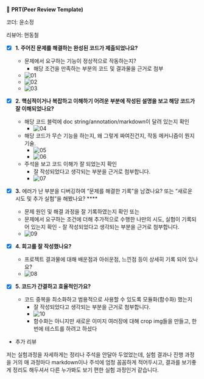 🔑 **PRT(Peer Review Template)**

코더: 윤소정

리뷰어: 현동철

- [x] **1. 주어진 문제를 해결하는 완성된 코드가 제출되었나요?**

  - 문제에서 요구하는 기능이 정상적으로 작동하는지?
    - 해당 조건을 만족하는 부분의 코드 및 결과물을 근거로 첨부
  - ![01](https://github.com/soysoj/OCR/prt_review/01.png)
  - ![02](https://github.com/soysoj/OCR/prt_review/02.png)
  - ![03](https://github.com/soysoj/OCR/prt_review/03.png)

- [x] **2. 핵심적이거나 복잡하고 이해하기 어려운 부분에 작성된 설명을 보고 해당 코드가 잘 이해되었나요?**

  - 해당 코드 블럭에 doc string/annotation/markdown이 달려 있는지 확인
    - ![04](https://github.com/soysoj/OCR/prt_review/04.png)
  - 해당 코드가 무슨 기능을 하는지, 왜 그렇게 짜여진건지, 작동 메커니즘이 뭔지 기술.
    - ![05](https://github.com/soysoj/OCR/prt_review/05.png)
    - ![06](https://github.com/soysoj/OCR/prt_review/06.png)
  - 주석을 보고 코드 이해가 잘 되었는지 확인
    - 잘 작성되었다고 생각되는 부분을 근거로 첨부합니다.
    - ![07](https://github.com/soysoj/OCR/prt_review/07.png)

- [x] **3.** 에러가 난 부분을 디버깅하여 “문제를 해결한 기록”을 남겼나요? 또는
      “새로운 시도 및 추가 실험”을 해봤나요? \*\*\*\*

  - 문제 원인 및 해결 과정을 잘 기록하였는지 확인 또는
  - 문제에서 요구하는 조건에 더해 추가적으로 수행한 나만의 시도,
    실험이 기록되어 있는지 확인 - 잘 작성되었다고 생각되는 부분을 근거로 첨부합니다.
  - ![09](https://github.com/soysoj/OCR/prt_review/09.png)

- [x] **4. 회고를 잘 작성했나요?**

  - 프로젝트 결과물에 대해 배운점과 아쉬운점, 느낀점 등이 상세히 기록 되어 있나요?
  - ![08](https://github.com/soysoj/OCR/prt_review/08.png)

- [x] **5. 코드가 간결하고 효율적인가요?**

  - 코드 중복을 최소화하고 범용적으로 사용할 수 있도록 모듈화(함수화) 했는지
    - 잘 작성되었다고 생각되는 부분을 근거로 첨부합니다.
    - ![10](https://github.com/soysoj/OCR/prt_review/10.png)
    - 함수화는 아니지만 새로운 이미지 여러장에 대해 crop img들을 만들고, 한번에 테스트를 하려고 하셨다

- 추가 리뷰

저는 실험과정을 자세하게는 정리나 주석을 안달아 두었었는데, 실험 결과나 진행 과정을 거의 매 과정마다 markdown이나 주석에 엄청 꼼꼼하게 적어두시고, 결과를 보기좋게 정리도 해두셔서 다른 누가봐도 보기 편한 실험 과정인거 같습니다.

